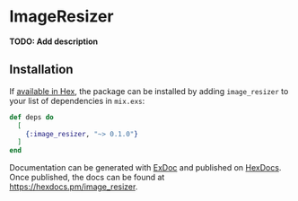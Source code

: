 # ImageResizer

**TODO: Add description**

## Installation

If [available in Hex](https://hex.pm/docs/publish), the package can be installed
by adding `image_resizer` to your list of dependencies in `mix.exs`:

```elixir
def deps do
  [
    {:image_resizer, "~> 0.1.0"}
  ]
end
```

Documentation can be generated with [ExDoc](https://github.com/elixir-lang/ex_doc)
and published on [HexDocs](https://hexdocs.pm). Once published, the docs can
be found at <https://hexdocs.pm/image_resizer>.

